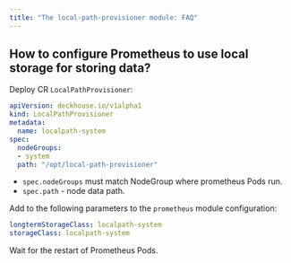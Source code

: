 ```yaml
---
title: "The local-path-provisioner module: FAQ"
---
```


## How to configure Prometheus to use local storage for storing data?

Deploy CR `LocalPathProvisioner`:

```yaml
apiVersion: deckhouse.io/v1alpha1
kind: LocalPathProvisioner
metadata:
  name: localpath-system
spec:
  nodeGroups:
  - system
  path: "/opt/local-path-provisioner"
```

- `spec.nodeGroups` must match NodeGroup where prometheus Pods run.
- `spec.path` - node data path.

Add to the following parameters to the `prometheus` module configuration:

```yaml
longtermStorageClass: localpath-system
storageClass: localpath-system
```

Wait for the restart of Prometheus Pods.
